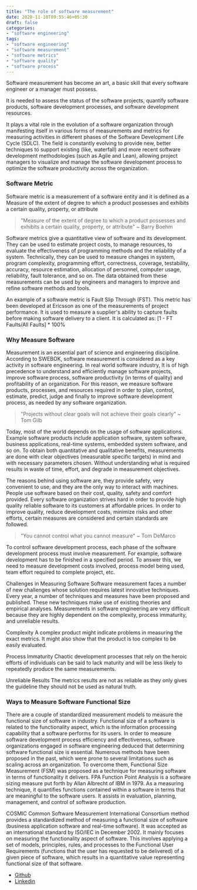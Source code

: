 ```yaml
---
title: "The role of software measurement"
date: 2020-11-10T09:55:46+05:30
draft: false
categories:
- "software engineering"
tags:
- "software engineering"
- "software measurement"
- "software metrics"
- "software quality"
- "software process"
---
```


Software measurement has become an art, a basic skill that every software engineer or a manager must possess.

It is needed to assess the status of the software projects, quantify software products, software development processes, and software development resources.

It plays a vital role in the evolution of a software organization through manifesting itself in various forms of measurements and metrics for measuring activities in different phases of the Software Development Life Cycle (SDLC). The field is constantly evolving to provide new, better techniques to support existing (like, waterfall) and more recent software development methodologies (such as Agile and Lean), allowing project managers to visualize and manage the software development process to optimize the software productivity across the organization.

### Software Metric

Software metric is a measurement of a software entity and it is defined as a Measure of the extent of degree to which a product possesses and exhibits a certain quality, property, or attribute

> "Measure of the extent of degree to which a product possesses and exhibits a certain quality, property, or attribute" ~ Barry Boehm

Software metrics give a quantitative view of software and its development. They can be used to estimate project costs, to manage resources, to evaluate the effectiveness of programming methods and the reliability of a system. Technically, they can be used to measure changes in system, program complexity, programming effort, correctness, coverage, testability, accuracy, resource estimation, allocation of personnel, computer usage, reliability, fault tolerance, and so on. The data obtained from these measurements can be used by engineers and managers to improve and refine software methods and tools.

An example of a software metric is Fault Slip Through (FST). This metric has been developed at Ericsson as one of the measurements of project performance. It is used to measure a supplier's ability to capture faults before making software delivery to a client. It is calculated as: [1 - FT Faults/All Faults] * 100%

### Why Measure Software

Measurement is an essential part of science and engineering discipline. According to SWEBOK, software measurement is considered as a key activity in software engineering. In real world software industry, It is of high precedence to understand and efficiently manage software projects, improve software process, software productivity (in terms of quality) and profitability of an organization. For this reason, we measure software products, processes, and resources required in order to plan, control, estimate, predict, judge and finally to improve software development process, as needed by any software organization.

> "Projects without clear goals will not achieve their goals clearly" ~ Tom Gilb

Today, most of the world depends on the usage of software applications. Example software products include application software, system software, business applications, real-time systems, embedded system software, and so on. To obtain both quantitative and qualitative benefits, measurements are done with clear objectives (measurable specific targets) in mind and with necessary parameters chosen. Without understanding what is required results in waste of time, effort, and degrade in measurement objectives.

The reasons behind using software are, they provide safety, very convenient to use, and they are the only way to interact with machines. People use software based on their cost, quality, safety and comfort provided. Every software organization strives hard in order to provide high quality reliable software to its customers at affordable prices. In order to improve quality, reduce development costs, minimize risks and other efforts, certain measures are considered and certain standards are followed.

> "You cannot control what you cannot measure" ~ Tom DeMarco

To control software development process, each phase of the software development process must involve measurement. For example, software development has to be finished in a specified period. To answer this, we need to measure development costs involved, process model being used, team effort required to complete project, etc.

Challenges in Measuring Software Software measurement faces a number of new challenges whose solution requires latest innovative techniques. Every year, a number of techniques and measures have been proposed and published. These new techniques make use of existing theories and empirical analyses. Measurements in software engineering are very difficult because they are highly dependent on the complexity, process immaturity, and unreliable results.

Complexity A complex product might indicate problems in measuring the exact metrics. It might also show that the product is too complex to be easily evaluated.

Process Immaturity Chaotic development processes that rely on the heroic efforts of individuals can be said to lack maturity and will be less likely to repeatedly produce the same measurements.

Unreliable Results The metrics results are not as reliable as they only gives the guideline they should not be used as natural truth.

### Ways to Measure Software Functional Size

There are a couple of standardized measurement models to measure the functional size of software in industry. Functional size of a software is related to the functionality aspect, which is the information processing capability that a software performs for its users. In order to measure software development process efficiency and effectiveness, software organizations engaged in software engineering deduced that determining software functional size is essential. Numerous methods have been proposed in the past, which were prone to several limitations such as scaling across an organization. To overcome them, Functional Size Measurement (FSM) was proposed as a technique for measuring software in terms of functionality it delivers. FPA Function Point Analysis is a software sizing measure put forth by Allan Albrecht of IBM in 1979. As a measuring technique, it quantifies functions contained within a software in terms that are meaningful to the software users. It assists in evaluation, planning, management, and control of software production.

COSMIC Common Software Measurement International Consortium method provides a standardized method of measuring a functional size of software (business application software and real-time software). It was accepted as an international standard by ISO/IEC in December 2002. It mainly focuses on measuring the functionality aspect of software. This involves applying a set of models, principles, rules, and processes to the Functional User Requirements (functions that the user has requested to be delivered) of a given piece of software, which results in a quantitative value representing functional size of that software.

-   [Github](https://www.github.com/kranthilakum)
-   [Linkedin](https://www.linkedin.com/in/kranthilakum/)